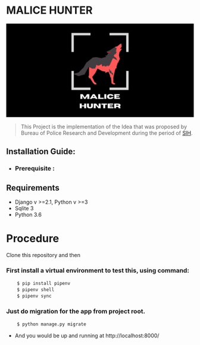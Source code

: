 # MALICE HUNTER

![malice_hunter](https://raw.githubusercontent.com/visionarysec/RK305_BRAHMASTRA/master/Malice_Hunter.png?token=AK2HFTHILVJL3VFYH7CHYWK7FYMMY)

>This Project is the implementation of the Idea that was proposed by Bureau of Police Research and Development during the period of [SIH](https://sih.gov.in).

## Installation Guide:

* ### Prerequisite :

## Requirements
  - Django v >=2.1, Python v >=3
  - Sqlite 3
  - Python 3.6

# Procedure
Clone this repository and then

### First install a virtual environment to test this, using command:

```sh 
    $ pip install pipenv 
    $ pipenv shell
    $ pipenv sync
```


### Just do migration for the app from project root.

```sh    
    $ python manage.py migrate
```


-  And you would be up and running at  http://localhost:8000/
